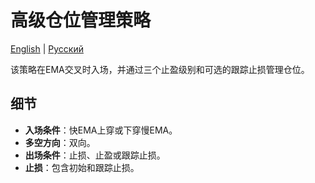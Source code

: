 # 高级仓位管理策略
[English](README.md) | [Русский](README_ru.md)

该策略在EMA交叉时入场，并通过三个止盈级别和可选的跟踪止损管理仓位。

## 细节

- **入场条件**：快EMA上穿或下穿慢EMA。
- **多空方向**：双向。
- **出场条件**：止损、止盈或跟踪止损。
- **止损**：包含初始和跟踪止损。
